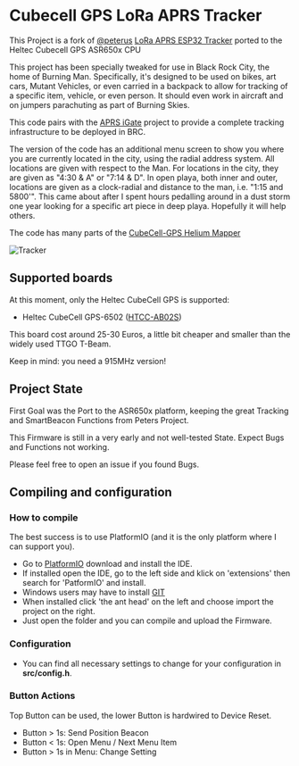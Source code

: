 # Cubecell GPS LoRa APRS Tracker

This Project is a fork of [@peterus](https://github.com/peterus) [LoRa APRS ESP32 Tracker](https://github.com/lora-aprs/LoRa_APRS_Tracker) ported to the Heltec Cubecell GPS ASR650x CPU

This project has been specially tweaked for use in Black Rock City, the home of Burning Man.  Specifically, it's
designed to be used on bikes, art cars, Mutant Vehicles, or even carried in a backpack to allow for tracking of 
a specific item, vehicle, or even person.  It should even work in aircraft and on jumpers parachuting as part of
Burning Skies.

This code pairs with the [APRS iGate](https://github.com/ab0oo/LoRa_APRS_iGate) project to provide a complete
tracking infrastructure to be deployed in BRC.

The version of the code has an additional menu screen to show you where you are currently located in the city, using
the radial address system.  All locations are given with respect to the Man.  For locations in the city, they are
given as "4:30 & A" or "7:14 & D".  In open playa, both inner and outer, locations are given as a clock-radial and
distance to the man, i.e. "1:15 and 5800'".  This came about after I spent hours pedalling around in a dust storm
one year looking for a specific art piece in deep playa.  Hopefully it will help others.

The code has many parts of the [CubeCell-GPS Helium Mapper](https://github.com/hkicko/CubeCell-GPS-Helium-Mapper)

![Tracker](pics/cubecell_tracker.png)

## Supported boards

At this moment, only the Heltec CubeCell GPS is supported:

* Heltec CubeCell GPS-6502 ([HTCC-AB02S](https://heltec.org/project/htcc-ab02s/)) 

This board cost around 25-30 Euros, a little bit cheaper and smaller than the widely used TTGO T-Beam.

Keep in mind: you need a 915MHz version!

## Project State

First Goal was the Port to the ASR650x platform, keeping the great Tracking and SmartBeacon Functions from Peters Project.

This Firmware is still in a very early and not well-tested State.
Expect Bugs and Functions not working.

Please feel free to open an issue if you found Bugs.


## Compiling and configuration

### How to compile

The best success is to use PlatformIO (and it is the only platform where I can support you). 

* Go to [PlatformIO](https://platformio.org/) download and install the IDE. 
* If installed open the IDE, go to the left side and klick on 'extensions' then search for 'PatformIO' and install.
* Windows users may have to install [GIT](https://git-scm.com/download/win)
* When installed click 'the ant head' on the left and choose import the project on the right.
* Just open the folder and you can compile and upload the Firmware.

### Configuration

* You can find all necessary settings to change for your configuration in **src/config.h**.

### Button Actions

Top Button can be used, the lower Button is hardwired to Device Reset.

* Button > 1s: Send Position Beacon
* Button < 1s: Open Menu / Next Menu Item
* Button > 1s in Menu: Change Setting
